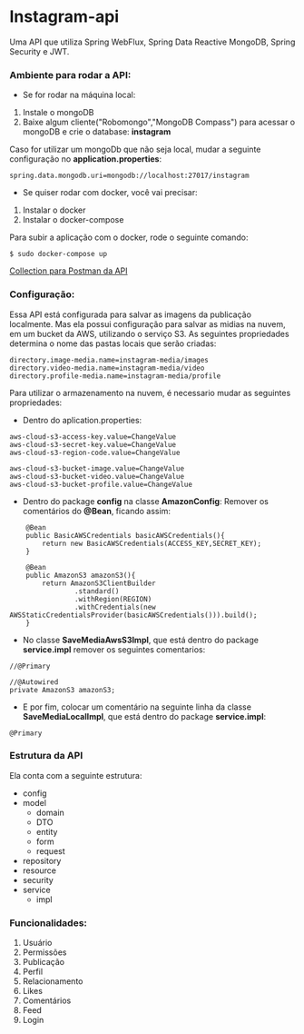 # Instagram-api

Uma API que utiliza Spring WebFlux, Spring Data Reactive MongoDB, Spring Security e JWT. 
### Ambiente para rodar a API: 

- Se for rodar na máquina local: 
1. Instale o mongoDB
2. Baixe algum cliente("Robomongo","MongoDB Compass") para acessar o mongoDB e crie o database: **instagram**

Caso for utilizar um mongoDb que não seja local, mudar a seguinte configuração no **application.properties**:
```
spring.data.mongodb.uri=mongodb://localhost:27017/instagram
```

- Se quiser rodar com docker, você vai precisar: 
1. Instalar o docker
2. Instalar o docker-compose

Para subir a aplicação com o docker, rode o seguinte comando: 

```
$ sudo docker-compose up  
```
<a href="https://github.com/francomatheus/collection-instagram-api"> Collection para Postman da API</a>

### Configuração: 

Essa API está configurada para salvar as imagens da publicação localmente. Mas ela possui configuração para salvar as midias na nuvem, em um bucket da AWS, utilizando o serviço S3.
As seguintes propriedades determina o nome das pastas locais que serão criadas:
```
directory.image-media.name=instagram-media/images
directory.video-media.name=instagram-media/video
directory.profile-media.name=instagram-media/profile
```
 
Para utilizar o armazenamento na nuvem, é necessario mudar as seguintes propriedades:
- Dentro do aplication.properties: 
```
aws-cloud-s3-access-key.value=ChangeValue
aws-cloud-s3-secret-key.value=ChangeValue
aws-cloud-s3-region-code.value=ChangeValue

aws-cloud-s3-bucket-image.value=ChangeValue
aws-cloud-s3-bucket-video.value=ChangeValue
aws-cloud-s3-bucket-profile.value=ChangeValue
```
- Dentro do package **config** na classe **AmazonConfig**: 
Remover os comentários do **@Bean**, ficando assim: 
```
    @Bean
    public BasicAWSCredentials basicAWSCredentials(){
        return new BasicAWSCredentials(ACCESS_KEY,SECRET_KEY);
    }

    @Bean
    public AmazonS3 amazonS3(){
        return AmazonS3ClientBuilder
                .standard()
                .withRegion(REGION)
                .withCredentials(new AWSStaticCredentialsProvider(basicAWSCredentials())).build();
    }
```
- No classe **SaveMediaAwsS3Impl**, que está dentro do package **service.impl** remover os seguintes comentarios: 
```
//@Primary

//@Autowired
private AmazonS3 amazonS3;
```
- E por fim, colocar um comentário na seguinte linha da classe **SaveMediaLocalImpl**, que está dentro do package **service.impl**: 
```
@Primary
```

### Estrutura da API
Ela conta com a seguinte estrutura: 

- config
- model
    - domain
    - DTO
    - entity
    - form
    - request
- repository
- resource
- security
- service
    - impl

### Funcionalidades:

1. Usuário
2. Permissões
3. Publicação
4. Perfil
5. Relacionamento
6. Likes
7. Comentários
8. Feed
9. Login






